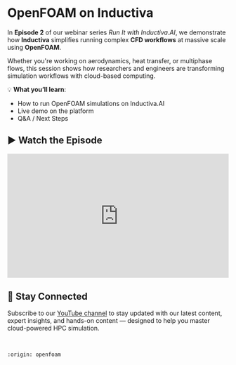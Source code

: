# OpenFOAM on Inductiva
In **Episode 2** of our webinar series *Run It with Inductiva.AI*, we demonstrate how 
**Inductiva** simplifies running complex **CFD workflows** at massive scale using **OpenFOAM**.

Whether you're working on aerodynamics, heat transfer, or multiphase flows, this session shows 
how researchers and engineers are transforming simulation workflows with cloud-based computing.

💡 **What you’ll learn**:
- How to run OpenFOAM simulations on Inductiva.AI
- Live demo on the platform
- Q&A / Next Steps

## ▶️ Watch the Episode
<div style="position: relative; padding-bottom: 56.25%; height: 0; overflow: hidden; max-width: 100%;">
  <iframe src="https://www.youtube.com/embed/YhSQEExlgCI?si=yScPqIfW7TN_feF5"
          title="YouTube video player"
          style="position: absolute; top: 0; left: 0; width: 100%; height: 100%; border: 0;"
          allow="accelerometer; autoplay; clipboard-write; encrypted-media; gyroscope; picture-in-picture; web-share"
          allowfullscreen
          referrerpolicy="strict-origin-when-cross-origin">
  </iframe>
</div>

## 📢 Stay Connected
Subscribe to our [YouTube channel](https://www.youtube.com/@inductivaresearchlabs4204) to stay updated with our 
latest content, expert insights, and hands-on content — designed to help you master cloud-powered HPC simulation.

<br>

```{banner}
:origin: openfoam
```